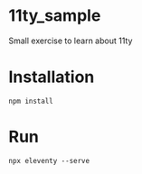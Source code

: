 # 11ty_sample
Small exercise to learn about 11ty

# Installation

`npm install`

# Run

`npx eleventy --serve`